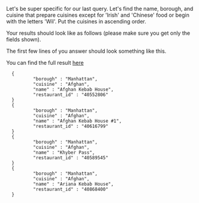 Let's be super specific for our last query. Let's find the name, borough,
and cuisine that prepare cuisines except for 'Irish' and 'Chinese' food or
begin with the letters 'Wil'. Put the cuisines in ascending order.

Your results should look like as follows (please make sure you get only
the fields shown).

The first few lines of you answer should look something like this.

You can find the full result [here](https://gist.github.com/lmdisch/007dee40a9ce0b5fc3f73dea6bb1abf3)


```
  {
          "borough" : "Manhattan",
          "cuisine" : "Afghan",
          "name" : "Afghan Kebab House",
          "restaurant_id" : "40552806"
  }
  {
          "borough" : "Manhattan",
          "cuisine" : "Afghan",
          "name" : "Afghan Kebab House #1",
          "restaurant_id" : "40616799"
  }
  {
          "borough" : "Manhattan",
          "cuisine" : "Afghan",
          "name" : "Khyber Pass",
          "restaurant_id" : "40589545"
  }
  {
          "borough" : "Manhattan",
          "cuisine" : "Afghan",
          "name" : "Ariana Kebab House",
          "restaurant_id" : "40868400"
  }
```